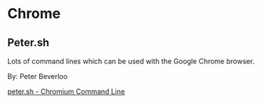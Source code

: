 # Chrome

## Peter.sh

Lots of command lines which can be used with the Google Chrome browser.

By: Peter Beverloo

[peter.sh - Chromium Command Line](https://peter.sh/experiments/chromium-command-line-switches/)
